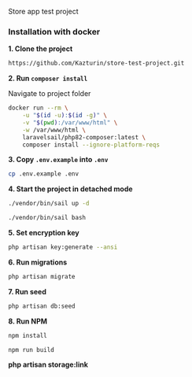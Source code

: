 Store app test project

### Installation with docker

**1. Clone the project**
```bash
https://github.com/Kazturin/store-test-project.git
```

**2. Run `composer install`**

Navigate to project folder

```bash
docker run --rm \
    -u "$(id -u):$(id -g)" \
    -v "$(pwd):/var/www/html" \
    -w /var/www/html \
    laravelsail/php82-composer:latest \
    composer install --ignore-platform-reqs
```

**3. Copy `.env.example` into `.env`**

```bash
cp .env.example .env
```

**4. Start the project in detached mode**

```bash
./vendor/bin/sail up -d
```

```bash
./vendor/bin/sail bash
```

**5. Set encryption key**

```bash
php artisan key:generate --ansi
```

**6. Run migrations**

```bash
php artisan migrate
```

**7. Run seed**

```bash
php artisan db:seed
```

**8. Run NPM**

```bash
npm install
```
```bash
npm run build
```
**php artisan storage:link**
